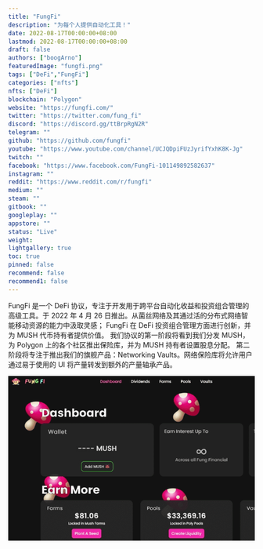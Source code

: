 ```yaml
---
title: "FungFi"
description: "为每个人提供自动化工具！"
date: 2022-08-17T00:00:00+08:00
lastmod: 2022-08-17T00:00:00+08:00
draft: false
authors: ["boogArno"]
featuredImage: "fungfi.png"
tags: ["DeFi","FungFi"]
categories: ["nfts"]
nfts: ["DeFi"]
blockchain: "Polygon"
website: "https://fungfi.com/"
twitter: "https://twitter.com/fung_fi"
discord: "https://discord.gg/ttBrpRgN2R"
telegram: ""
github: "https://github.com/fungfi"
youtube: "https://www.youtube.com/channel/UCJQDpiFUzJyrifYxhK8K-Jg"
twitch: ""
facebook: "https://www.facebook.com/FungFi-101149892582637"
instagram: ""
reddit: "https://www.reddit.com/r/fungfi"
medium: ""
steam: ""
gitbook: ""
googleplay: ""
appstore: ""
status: "Live"
weight: 
lightgallery: true
toc: true
pinned: false
recommend: false
recommend1: false
---
```

FungFi 是一个 DeFi 协议，专注于开发用于跨平台自动化收益和投资组合管理的高级工具。于 2022 年 4 月 26 日推出。从菌丝网络及其通过活的分布式网络智能移动资源的能力中汲取灵感； FungFi 在 DeFi 投资组合管理方面进行创新，并为 MUSH 代币持有者提供价值。
我们协议的第一阶段将看到我们分发 MUSH，为 Polygon 上的各个社区推出保险库，并为 MUSH 持有者设置股息分配。
第二阶段将专注于推出我们的旗舰产品：Networking Vaults。网络保险库将允许用户通过易于使用的 UI 将产量转发到额外的产量轴承产品。

![fungfi-dapp-defi-matic-image1_1b3c56ea2d7743d3a4d54e0a504f73a7](fungfi-dapp-defi-matic-image1_1b3c56ea2d7743d3a4d54e0a504f73a7.png)
